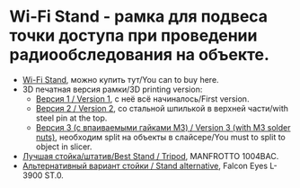 # Wi-Fi Stand - рамка для подвеса точки доступа при проведении радиообследования на объекте.

- [Wi-Fi Stand](https://wifistand.com/), можно купить тут/You can to buy here.
- 3D печатная версия рамки/3D printing version:
    - [Версия 1 / Version 1](https://www.thingiverse.com/thing:4819305), с неё всё начиналось/First version.
    - [Версия 2 / Version 2](https://www.thingiverse.com/thing:5292474), со стальной шпилькой в верхней части/with steel pin at the top.
    - [Версия 3 (с впаиваемыми гайками M3) / Version 3 (with M3 solder nuts)](./STL/WiFiStand3.stl), необходим split на объекты в слайсере/You must to split to object in slicer.
- [Лучшая стойка/штатив/Best Stand / Tripod](https://www.manfrotto.com/ru-ru/photo-master-stand-air-cushioned-1004bac/), MANFROTTO 1004BAC.
- [Альтернативный вариант стойки / Stand alternative](https://falcon-eyes.ru/catalog/archive/stoyka-falcon-eyes-l-3900a-b-dlya-osveshcheniya/), Falcon Eyes L-3900 ST.0.